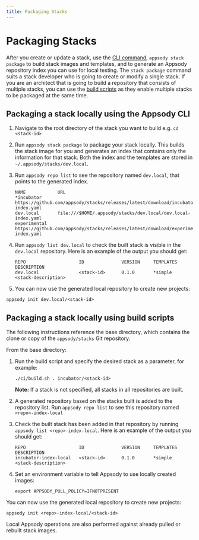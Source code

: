 ```yaml
---
title: Packaging Stacks
---
```


# Packaging Stacks

After you create or update a stack, use the [CLI command](/docs/using-appsody/cli-commands#appsody-stack-package), ```appsody stack package``` to build stack images and templates, and to generate an Appsody repository index you can use for local testing. The `stack package` command suits a stack developer who is going to create or modify a single stack. If you are an architect that is going to build a repository that consists of multiple stacks, you can use the [build scripts](/docs/stacks/package#packaging-a-stack-locally-using-build-scripts) as they enable multiple stacks to be packaged at the same time.

## Packaging a stack locally using the Appsody CLI

1. Navigate to the root directory of the stack you want to build e.g. ```cd <stack-id>```

2. Run ```appsody stack package``` to package your stack locally. This builds the stack image for you and generates an index that contains only the information for that stack. Both the index and the templates are stored in ```~/.appsody/stacks/dev.local```.

3. Run ```appsody repo list``` to see the repository named `dev.local`, that points to the generated index.
    ```
    NAME            URL
    *incubator  	https://github.com/appsody/stacks/releases/latest/download/incubator-index.yaml                    
    dev.local   	file:///$HOME/.appsody/stacks/dev.local/dev.local-index.yaml                  
    experimental	https://github.com/appsody/stacks/releases/latest/download/experimental-index.yaml
    ```

4. Run `appsody list dev.local` to check the built stack is visible in the `dev.local` repository. Here is an example of the output you should get: 
    ```
    REPO            	    ID            	VERSION  	TEMPLATES        	DESCRIPTION                      
    dev.local	            <stack-id>	    0.1.0     	*simple	            <stack-description>
    ```

5. You can now use the generated local repository to create new projects:
```
appsody init dev.local/<stack-id>
```


## Packaging a stack locally using build scripts

The following instructions reference the base directory, which contains the clone or copy of the `appsody/stacks` Git repository.

From the base directory:

1. Run the build script and specify the desired stack as a parameter, for example:
    ```
    ./ci/build.sh . incubator/<stack-id>
    ```

    **Note:** If a stack is not specified, all stacks in all repositories are built.

2. A generated repository based on the stacks built is added to the repository list. Run ```appsody repo list``` to see this repository named `<repo>-index-local`

3. Check the built stack has been added in that repository by running `appsody list <repo>-index-local`. Here is an example of the output you should get:
    ```
    REPO            	    ID            	VERSION  	TEMPLATES        	DESCRIPTION
    incubator-index-local	<stack-id>	    0.1.0    	*simple	            <stack-description>
    ```

4. Set an environment variable to tell Appsody to use locally created images:
    ```
    export APPSODY_PULL_POLICY=IFNOTPRESENT
    ```

You can now use the generated local repository to create new projects:
```
appsody init <repo>-index-local/<stack-id>
```

Local Appsody operations are also performed against already pulled or rebuilt stack images.
